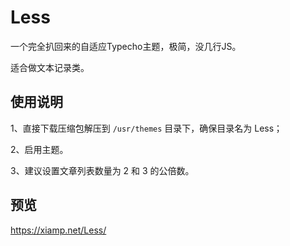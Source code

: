 # Less

一个完全扒回来的自适应Typecho主题，极简，没几行JS。

适合做文本记录类。

## 使用说明

1、直接下载压缩包解压到 `/usr/themes` 目录下，确保目录名为 Less；

2、启用主题。

3、建议设置文章列表数量为 2 和 3 的公倍数。

## 预览

https://xiamp.net/Less/